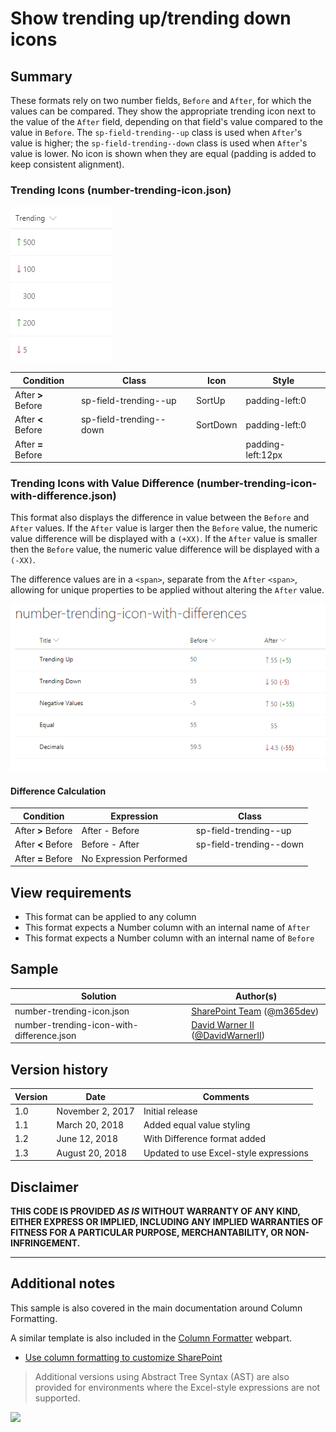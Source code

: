 # Show trending up/trending down icons 

## Summary
These formats rely on two number fields, `Before` and `After`, for which the values can be compared. They show the appropriate trending icon next to the value of the `After` field, depending on that field's value compared to the value in `Before`. The `sp-field-trending--up` class is used when `After`'s value is higher; the `sp-field-trending--down` class is used when `After`'s value is lower. No icon is shown when they are equal (padding is added to keep consistent alignment).

### Trending Icons (number-trending-icon.json)

![screenshot of the sample](./assets/screenshot.png)

|Condition|Class|Icon|Style|
|---|---|---|---|
|After **>** Before|sp-field-trending--up|SortUp|padding-left:0|
|After **<** Before|sp-field-trending--down|SortDown|padding-left:0|
|After **=** Before|||padding-left:12px|

### Trending Icons with Value Difference (number-trending-icon-with-difference.json)

This format also displays the difference in value between the `Before` and `After` values. If the `After` value is larger then the `Before` value, the numeric value difference will be displayed with a `(+XX)`. If the `After` value is smaller then the `Before` value, the numeric value difference will be displayed with a `(-XX)`.

The difference values are in a `<span>`, separate from the `After` `<span>`, allowing for unique properties to be applied without altering the `After` value.

![screenshot of the sample with difference](./assets/screenshotWithDifference.png)

#### Difference Calculation
|Condition|Expression|Class|
|---|---|---|
|After **>** Before|After - Before|sp-field-trending--up|
|After **<** Before|Before - After|sp-field-trending--down|
|After **=** Before|No Expression Performed||

## View requirements
- This format can be applied to any column
- This format expects a Number column with an internal name of `After`
- This format expects a Number column with an internal name of `Before`

## Sample

Solution|Author(s)
--------|---------
number-trending-icon.json | [SharePoint Team](https://github.com/SharePoint) ([@m365dev](https://twitter.com/m365dev))
number-trending-icon-with-difference.json | [David Warner II](https://github.com/PopWarner) ([@DavidWarnerII](https://twitter.com/davidwarnerii))

## Version history

Version|Date|Comments
-------|----|--------
1.0|November 2, 2017|Initial release
1.1|March 20, 2018|Added equal value styling
1.2|June 12, 2018|With Difference format added
1.3|August 20, 2018|Updated to use Excel-style expressions

## Disclaimer
**THIS CODE IS PROVIDED *AS IS* WITHOUT WARRANTY OF ANY KIND, EITHER EXPRESS OR IMPLIED, INCLUDING ANY IMPLIED WARRANTIES OF FITNESS FOR A PARTICULAR PURPOSE, MERCHANTABILITY, OR NON-INFRINGEMENT.**

---

## Additional notes
This sample is also covered in the main documentation around Column Formatting.

A similar template is also included in the [Column Formatter](https://github.com/SharePoint/sp-dev-solutions/blob/master/solutions/ColumnFormatter/README.md) webpart.

- [Use column formatting to customize SharePoint](https://docs.microsoft.com/en-us/sharepoint/dev/declarative-customization/column-formatting)

> Additional versions using Abstract Tree Syntax (AST) are also provided for environments where the Excel-style expressions are not supported.

<img src="https://pnptelemetry.azurewebsites.net/list-formatting/column-samples/number-trending-icon" />